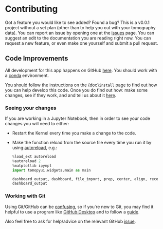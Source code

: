 # Contributing

Got a feature you would like to see added? Found a bug? This is a v0.0.1 project without a set plan (other than to help you out with your tomography data). You can report an issue by opening one at the [issues](https://github.com/samwelborn/tomopyui/issues) page. You can suggest an edit to the documentation you are reading right now. You can request a new feature, or even make one yourself and submit a pull request.

## Code Improvements

All development for this app happens on GitHub [here](https://github.com/samwelborn/tomopyui). You should work with a [conda](https://www.anaconda.com/products/individual) environment.

You should follow the instructions on the {doc}`install` page to find out how you can help develop this code. Once you do find out how: make some changes, see if they work, and and tell us about it [here](https://github.com/samwelborn/tomopyui).

### Seeing your changes

If you are working in a Jupyter Notebook, then in order to see your code changes you will need to either:

- Restart the Kernel every time you make a change to the code.
- Make the function reload from the source file every time you run it by using [autoreload](https://ipython.readthedocs.io/en/stable/config/extensions/autoreload.html), e.g.:

  ```python
  %load_ext autoreload
  %autoreload 2
  %matplotlib ipympl
  import tomopyui.widgets.main as main

  dashboard_output, dashboard, file_import, prep, center, align, recon, dataexplorer = main.create_dashboard("APS") # can be "SSRL_62C", "ALS_832", "APS"
  dashboard_output
  ```

### Working with Git

Using Git/GitHub can be [confusing](https://xkcd.com/1597), so if you're new to Git, you may find it helpful to use a program like [GitHub Desktop](https://desktop.github.com) and to follow a [guide](https://github.com/firstcontributions/first-contributions#first-contributions).

Also feel free to ask for help/advice on the relevant GitHub [issue](https://github.com/samwelborn/tomopyui/issues).
